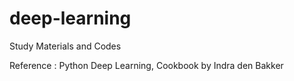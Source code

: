 # deep-learning
Study Materials and Codes

Reference : Python Deep Learning, Cookbook by Indra den Bakker






